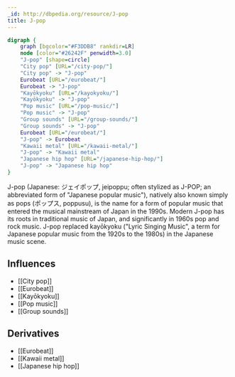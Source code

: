 ```yaml
---
_id: http://dbpedia.org/resource/J-pop
title: J-pop
---
```


```dot
digraph {
	graph [bgcolor="#F3DDB8" rankdir=LR]
	node [color="#26242F" penwidth=3.0]
	"J-pop" [shape=circle]
	"City pop" [URL="/city-pop/"]
	"City pop" -> "J-pop"
	Eurobeat [URL="/eurobeat/"]
	Eurobeat -> "J-pop"
	"Kayōkyoku" [URL="/kayokyoku/"]
	"Kayōkyoku" -> "J-pop"
	"Pop music" [URL="/pop-music/"]
	"Pop music" -> "J-pop"
	"Group sounds" [URL="/group-sounds/"]
	"Group sounds" -> "J-pop"
	Eurobeat [URL="/eurobeat/"]
	"J-pop" -> Eurobeat
	"Kawaii metal" [URL="/kawaii-metal/"]
	"J-pop" -> "Kawaii metal"
	"Japanese hip hop" [URL="/japanese-hip-hop/"]
	"J-pop" -> "Japanese hip hop"
}
```

J-pop (Japanese: ジェイポップ, jeipoppu; often stylized as J-POP; an abbreviated form of "Japanese popular music"), natively also known simply as pops (ポップス, poppusu), is the name for a form of popular music that entered the musical mainstream of Japan in the 1990s. Modern J-pop has its roots in traditional music of Japan, and significantly in 1960s pop and rock music. J-pop replaced kayōkyoku ("Lyric Singing Music", a term for Japanese popular music from the 1920s to the 1980s) in the Japanese music scene.

## Influences
- [[City pop]]
- [[Eurobeat]]
- [[Kayōkyoku]]
- [[Pop music]]
- [[Group sounds]]

## Derivatives
- [[Eurobeat]]
- [[Kawaii metal]]
- [[Japanese hip hop]]
